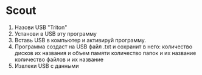 # Scout
1. Назови USB "Triton"
2. Установи в USB эту программу
3. Вставь USB в компьютер и активируй программу.
4. Программа создаст на USB файл .txt и сохранит в него:
    количество дисков их названия и объем памяти
    количество папок и их название
    количество файлов и их название
5. Извлеки USB с данными
